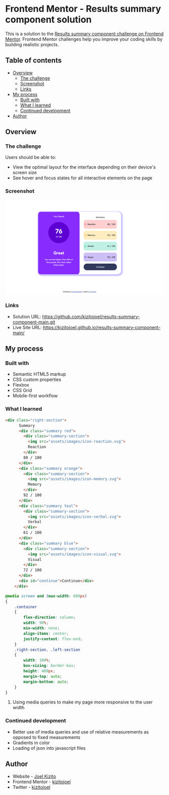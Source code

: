 # Frontend Mentor - Results summary component solution

This is a solution to the [Results summary component challenge on Frontend Mentor](https://www.frontendmentor.io/challenges/results-summary-component-CE_K6s0maV). Frontend Mentor challenges help you improve your coding skills by building realistic projects. 

## Table of contents

- [Overview](#overview)
  - [The challenge](#the-challenge)
  - [Screenshot](#screenshot)
  - [Links](#links)
- [My process](#my-process)
  - [Built with](#built-with)
  - [What I learned](#what-i-learned)
  - [Continued development](#continued-development)
- [Author](#author)


## Overview

### The challenge

Users should be able to:

- View the optimal layout for the interface depending on their device's screen size
- See hover and focus states for all interactive elements on the page

### Screenshot

![](./screenshot.png)


### Links

- Solution URL: https://github.com/kizitojoel/results-summary-component-main.git
- Live Site URL: https://kizitojoel.github.io/results-summary-component-main/

## My process

### Built with

- Semantic HTML5 markup
- CSS custom properties
- Flexbox
- CSS Grid
- Mobile-first workflow

### What I learned


```html
<div class="right-section">
      Summary
      <div class="summary red">
        <div class="summary-section">
          <img src="assets/images/icon-reaction.svg">
          Reaction
        </div>
        80 / 100
      </div>
      <div class="summary orange">
        <div class="summary-section">
          <img src="assets/images/icon-memory.svg">
          Memory
        </div>
        92 / 100
      </div>
      <div class="summary teal">
        <div class="summary-section">
          <img src="assets/images/icon-verbal.svg">
          Verbal
        </div>
        61 / 100
      </div>
      <div class="summary blue">
        <div class="summary-section">
          <img src="assets/images/icon-visual.svg">
          Visual
        </div>
        72 / 100
      </div>
      <div id="continue">Continue</div>
    </div>
```
```css
@media screen and (max-width: 600px) 
{
    .container
    {
        flex-direction: column;
        width: 90%;
        min-width: none;
        align-items: center;
        justify-content: flex-end;
    }
    .right-section, .left-section
    {
        width: 100%;
        box-sizing: border-box;
        height: 480px;
        margin-top: auto;
        margin-bottom: auto;
    }
}
```


1. Using media queries to make my page more responsive to the user width

### Continued development

- Better use of media queries and use of relative measurements as opposed to fixed measurements
- Gradients in color
- Loading of json into javascript files


## Author

- Website - [Joel Kizito](https://github.com/kizitojoel)
- Frontend Mentor - [kizitojoel](https://www.frontendmentor.io/profile/kizitojoel)
- Twitter - [kizitojoel](https://www.twitter.com/kizitojoel)


